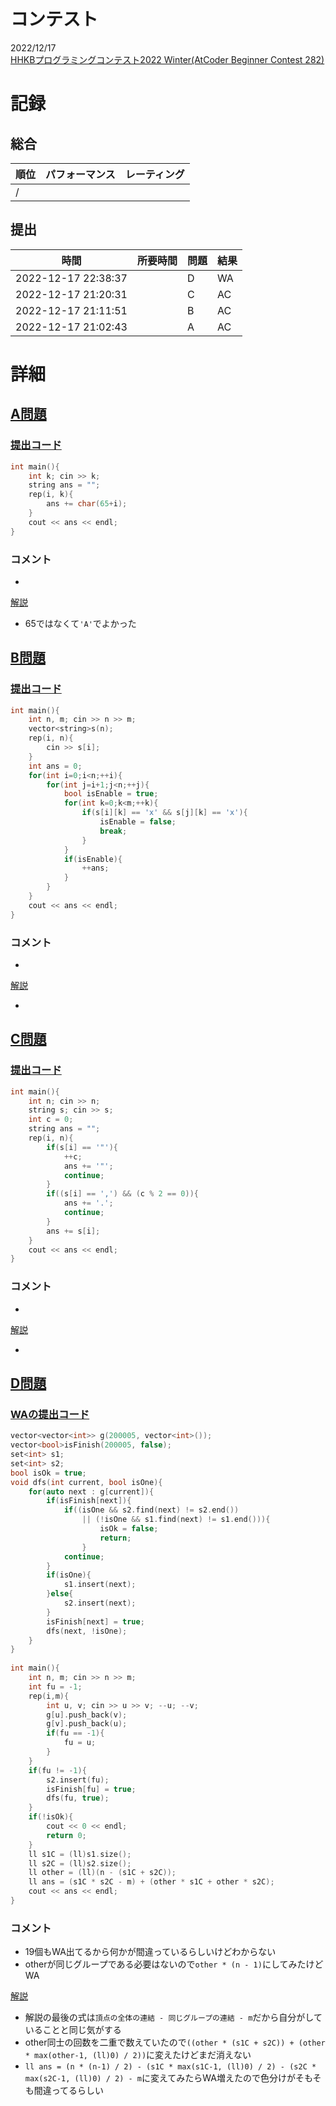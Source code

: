 # コンテスト
2022/12/17<br>
[HHKBプログラミングコンテスト2022 Winter(AtCoder Beginner Contest 282)](https://atcoder.jp/contests/abc282)

# 記録
## 総合
|  順位  |  パフォーマンス  | レーティング |
| ---- | ---- | ---- |
|   /   |  |  |

## 提出
|  時間  |  所要時間  |  問題  | 結果 |
| ---- | ---- | ---- | ---- |
| 2022-12-17 22:38:37 |  | D | WA |
| 2022-12-17 21:20:31 |  | C | AC |
| 2022-12-17 21:11:51 |  | B | AC |
| 2022-12-17 21:02:43 |  | A | AC |


# 詳細
## [A問題](https://atcoder.jp/contests/abc282/tasks/abc282_a)
### [提出コード](https://atcoder.jp/contests/abc282/submissions/37325171)
```c++
int main(){
    int k; cin >> k;
    string ans = "";
    rep(i, k){
        ans += char(65+i);
    }
    cout << ans << endl;
}
```

### コメント

* 

[解説](https://atcoder.jp/contests/abc282/editorial/5401)

* 65ではなくて```'A'```でよかった

## [B問題](https://atcoder.jp/contests/abc282/tasks/abc282_b)
### [提出コード](https://atcoder.jp/contests/abc282/submissions/37333203)
```c++
int main(){
    int n, m; cin >> n >> m;
    vector<string>s(n);
    rep(i, n){
        cin >> s[i];
    }
    int ans = 0;
    for(int i=0;i<n;++i){
        for(int j=i+1;j<n;++j){
            bool isEnable = true;
            for(int k=0;k<m;++k){
                if(s[i][k] == 'x' && s[j][k] == 'x'){
                    isEnable = false;   
                    break;
                }
            }
            if(isEnable){
                ++ans;
            }
        }
    }
    cout << ans << endl;
}  
```

### コメント

* 

[解説](https://atcoder.jp/contests/abc282/editorial/5400)

* 


## [C問題](https://atcoder.jp/contests/abc282/tasks/abc282_c)
### [提出コード](https://atcoder.jp/contests/abc282/submissions/37337528)

```c++
int main(){
    int n; cin >> n;
    string s; cin >> s;
    int c = 0;
    string ans = "";
    rep(i, n){
        if(s[i] == '"'){
            ++c;
            ans += '"';
            continue;
        }
        if((s[i] == ',') && (c % 2 == 0)){
            ans += '.';
            continue;
        }
        ans += s[i];
    }
    cout << ans << endl;
}   
```

### コメント
* 

[解説](https://atcoder.jp/contests/abc282/editorial/5399)

* 


## [D問題](https://atcoder.jp/contests/abc282/tasks/abc282_d)
### [WAの提出コード](https://atcoder.jp/contests/abc282/submissions/37358351)

```c++
vector<vector<int>> g(200005, vector<int>());
vector<bool>isFinish(200005, false);
set<int> s1;
set<int> s2;
bool isOk = true;
void dfs(int current, bool isOne){
    for(auto next : g[current]){
        if(isFinish[next]){
            if((isOne && s2.find(next) != s2.end())
                || (!isOne && s1.find(next) != s1.end())){
                    isOk = false;
                    return;
                }
            continue;
        }
        if(isOne){
            s1.insert(next);
        }else{
            s2.insert(next);
        }
        isFinish[next] = true;
        dfs(next, !isOne);
    }
}
 
int main(){
    int n, m; cin >> n >> m; 
    int fu = -1;
    rep(i,m){
        int u, v; cin >> u >> v; --u; --v;
        g[u].push_back(v);
        g[v].push_back(u);
        if(fu == -1){
            fu = u;
        }
    }
    if(fu != -1){
        s2.insert(fu);
        isFinish[fu] = true;
        dfs(fu, true);
    }
    if(!isOk){
        cout << 0 << endl;
        return 0;
    }
    ll s1C = (ll)s1.size();
    ll s2C = (ll)s2.size();
    ll other = (ll)(n - (s1C + s2C));
    ll ans = (s1C * s2C - m) + (other * s1C + other * s2C);
    cout << ans << endl;
}  
```

### コメント

* 19個もWA出てるから何かが間違っているらしいけどわからない
* otherが同じグループである必要はないので```other * (n - 1)```にしてみたけどWA

[解説](https://atcoder.jp/contests/abc282/editorial/5397)

* 解説の最後の式は```頂点の全体の連結 - 同じグループの連結 - m```だから自分がしていることと同じ気がする
* other同士の回数を二重で数えていたので```((other * (s1C + s2C)) + (other * max(other-1, (ll)0) / 2))```に変えたけどまだ消えない
* ```ll ans = (n * (n-1) / 2) - (s1C * max(s1C-1, (ll)0) / 2) - (s2C * max(s2C-1, (ll)0) / 2) - m```に変えてみたらWA増えたので色分けがそもそも間違ってるらしい